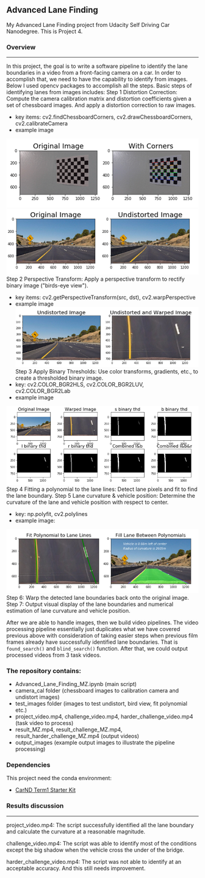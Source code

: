 ## Advanced Lane Finding
My Advanced Lane Finding project from Udacity Self Driving Car Nanodegree. This is Project 4. 

[//]: # (Image References)
[IdentifyChessboardCorners.png]: ./output_images/IdentifyChessboardCorners.png
[Undistort_images.png]: ./output_images/Undistort_images.png
[ApplyBinaryThresholds.png]: ./output_images/ApplyBinaryThresholds.png
[bridview_images.png]: ./output_images/bridview_images.png
[FitPolynomial_ApplyToOriginalImages.png]: ./output_images/FitPolynomial_ApplyToOriginalImages.png

### Overview
---
In this project, the goal is to write a software pipeline to identify the lane boundaries in a video from a front-facing camera on a car. In order to accomplish that, we need to have the capability to identify from images. Below I used opencv packages to accomplish all the steps. 
Basic steps of identifying lanes from images includes: 
Step 1 Distortion Correction: Compute the camera calibration matrix and distortion coefficients given a set of chessboard images. And apply a distortion correction to raw images. 
- key items: cv2.findChessboardCorners, cv2.drawChessboardCorners, cv2.calibrateCamera
- example image

 ![alt text][IdentifyChessboardCorners.png]
 ![alt text][Undistort_images.png]
Step 2 Perspective Transform: Apply a perspective transform to rectify binary image ("birds-eye view").
- key items: cv2.getPerspectiveTransform(src, dst), cv2.warpPerspective
- example image
 ![alt text][bridview_images.png]
Step 3 Apply Binary Thresholds: Use color transforms, gradients, etc., to create a thresholded binary image.
- key: cv2.COLOR_BGR2HLS, cv2.COLOR_BGR2LUV, cv2.COLOR_BGR2Lab
- example image

 ![alt text][ApplyBinaryThresholds.png]
Step 4 Fitting a polynomial to the lane lines: Detect lane pixels and fit to find the lane boundary. 
Step 5 Lane curvature & vehicle position: Determine the curvature of the lane and vehicle position with respect to center.
- key: np.polyfit, cv2.polylines
- example image: 

 ![alt text][FitPolynomial_ApplyToOriginalImages.png]
Step 6: Warp the detected lane boundaries back onto the original image.
Step 7: Output visual display of the lane boundaries and numerical estimation of lane curvature and vehicle position.

After we are able to handle images, then we build video pipelines. The video processing pipeline essentially just duplicates what we have covered previous above with consideration of taking easier steps when previous film frames already have successfully identified lane boundaries. That is `found_search()` and `blind_search()` function. After that, we could output processed videos from 3 task videos. 

### The repository contains: 

* Advanced_Lane_Finding_MZ.ipynb (main script)
* camera_cal folder (chessboard images to calibration camera and undistort images)
* test_images folder (images to test undistort, bird view, fit polynomial etc.)
* project_video.mp4, challenge_video.mp4, harder_challenge_video.mp4 (task video to process)
* result_MZ.mp4, result_challenge_MZ.mp4, result_harder_challenge_MZ.mp4 (output videos)
* output_images (example output images to illustrate the pipeline processing)

### Dependencies
This project need the conda environment:
* [CarND Term1 Starter Kit](https://github.com/udacity/CarND-Term1-Starter-Kit)


### Results discussion
---
project_video.mp4: The script successfully identified all the lane boundary and calculate the curvature at a reasonable magnitude. 

challenge_video.mp4: The script was able to identify most of the conditions except the big shadow when the vehicle cross the under of the bridge. 

harder_challenge_video.mp4: The script was not able to identify at an acceptable accuracy. And this still needs improvement. 
